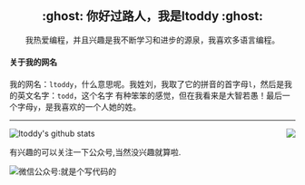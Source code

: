 <h2 align="center">:ghost: 你好过路人，我是ltoddy :ghost:</h2>

<p align="center">我热爱编程，并且兴趣是我不断学习和进步的源泉，我喜欢多语言编程。</p>

#### 关于我的网名

我的网名：`ltoddy`，什么意思呢。我姓刘，我取了它的拼音的首字母`l`，然后是我的英文名字：`todd`，这个名字
有种笨笨的感觉，但在我看来是大智若愚！最后一个字母`y`，是我喜欢的一个人她的姓。

------------------------------------------------------

<img align="right" src="https://github-readme-stats.vercel.app/api/top-langs/?username=dannypsnl&hide=HTML,css" />
<img src="https://camo.githubusercontent.com/c7102432543dd62ea51909c419f8f2ba4c67df93/68747470733a2f2f6769746875622d726561646d652d73746174732e76657263656c2e6170702f6170693f757365726e616d653d6c746f646479" alt="ltoddy's github stats">

有兴趣的可以关注一下公众号,当然没兴趣就算啦.

<img align="center" src="https://img.vim-cn.com/3f/b3220ef7f8a62878fe2c51f3a90a3c314831ec.jpg" alt="微信公众号:就是个写代码的" />


<!--
**ltoddy/ltoddy** is a ✨ _special_ ✨ repository because its `README.md` (this file) appears on your GitHub profile.

Here are some ideas to get you started:

- 🔭 I’m currently working on ...
- 🌱 I’m currently learning ...
- 👯 I’m looking to collaborate on ...
- 🤔 I’m looking for help with ...
- 💬 Ask me about ...
- 📫 How to reach me: ...
- 😄 Pronouns: ...
- ⚡ Fun fact: ...
-->
